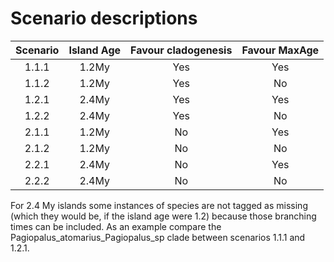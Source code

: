 # Scenario descriptions
|Scenario|Island Age|Favour cladogenesis|Favour MaxAge|
|:------:|:--------:|:-----------------:|:-----------:|
|  1.1.1 |   1.2My  |        Yes        |     Yes     |
|  1.1.2 |   1.2My  |        Yes        |     No      |
|  1.2.1 |   2.4My  |        Yes        |     Yes     |
|  1.2.2 |   2.4My  |        Yes        |     No      |
|  2.1.1 |   1.2My  |        No         |     Yes     |
|  2.1.2 |   1.2My  |        No         |     No      |
|  2.2.1 |   2.4My  |        No         |     Yes     |
|  2.2.2 |   2.4My  |        No         |     No      |

For 2.4 My islands some instances of species are not tagged as missing (which they would be, if the island age were 1.2) because those branching times can be included. As an example compare the Pagiopalus_atomarius_Pagiopalus_sp clade between scenarios 1.1.1 and 1.2.1.
